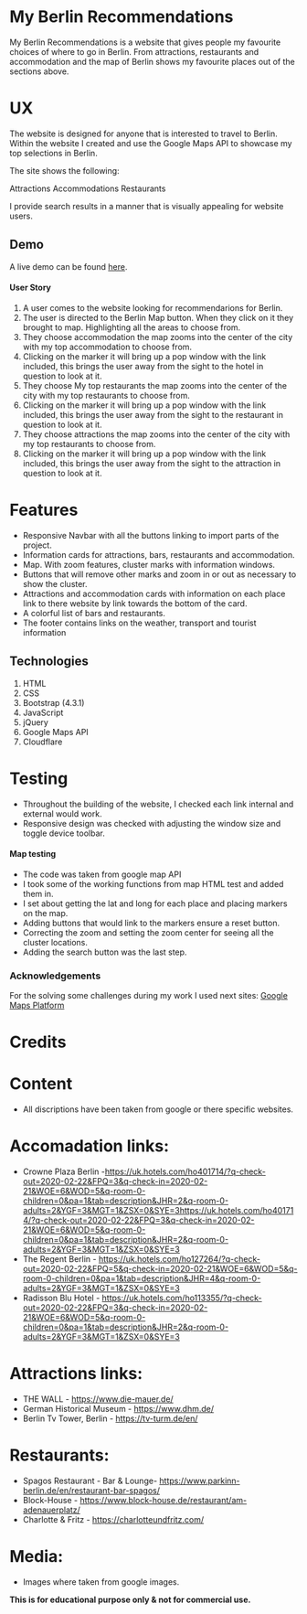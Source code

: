 # My Berlin Recommendations

My Berlin Recommendations is a website that gives people my favourite choices of where to go in Berlin. 
From attractions, restaurants and accommodation and the map of Berlin shows my favourite places out of the sections above. 

# UX

The website is designed for anyone that is interested to travel to Berlin. 
Within the website I created and use the Google Maps API 
to showcase my top selections in Berlin.

The site shows the following:

Attractions
Accommodations
Restaurants

I provide search results in a manner that is visually appealing for website users. 

## Demo

A live demo can be found [here](https://zombietiko.github.io/MyBerlinRecommendations.io/).

#### User Story

1. A user comes to the website looking for recommendarions for Berlin. 
2. The user is directed to the Berlin Map button. When they click on it they brought to map. Highlighting all the areas to choose from. 
3. They choose accommodation the map zooms into the center of the city with my top accommodation to choose from.
4. Clicking on the marker it will bring up a pop window with the link included, this brings the user away from the sight to the hotel in question to look at it.
5. They choose My top restaurants the map zooms into the center of the city with my top restaurants to choose from.
6. Clicking on the marker it will bring up a pop window with the link included, this brings the user away from the sight to the restaurant in question to look at it.
7. They choose attractions the map zooms into the center of the city with my top restaurants to choose from.
8. Clicking on the marker it will bring up a pop window with the link included, this brings the user away from the sight to the attraction in question to look at it.


# Features 

* Responsive Navbar with all the buttons linking to import parts of the project.  
* Information cards for attractions, bars, restaurants and accommodation.
* Map. With zoom features, cluster marks with information windows. 
* Buttons that will remove other marks and zoom in or out as necessary to show the cluster.
* Attractions and accommodation cards with information on each place link to there website by link towards the bottom of the card. 
* A colorful list of bars and restaurants.
* The footer contains links on the weather, transport and tourist information 

## Technologies
1. HTML
2. CSS
3. Bootstrap (4.3.1)
4. JavaScript
5. jQuery
6. Google Maps API
7. Cloudflare

# Testing

* Throughout the building of the website, I checked each link internal and external would work. 
* Responsive design was checked with adjusting the window size and toggle device toolbar. 

#### Map testing
* The code was taken from google map API 
* I took some of the working functions from map HTML test and added them in.
* I set about getting the lat and long for each place and placing markers on the map. 
* Adding buttons that would link to the markers ensure a reset button. 
* Correcting the zoom and setting the zoom center for seeing all the cluster locations.
* Adding the search button was the last step.
### Acknowledgements
For the solving some challenges during my work I used next sites: [Google Maps Platform](https://developers.google.com/maps/documentation/javascript/tutorial) 

# Credits

# Content
* All discriptions have been taken from google or there specific websites.

# Accomadation links:

* Crowne Plaza Berlin -https://uk.hotels.com/ho401714/?q-check-out=2020-02-22&FPQ=3&q-check-in=2020-02-21&WOE=6&WOD=5&q-room-0-children=0&pa=1&tab=description&JHR=2&q-room-0-adults=2&YGF=3&MGT=1&ZSX=0&SYE=3https://uk.hotels.com/ho401714/?q-check-out=2020-02-22&FPQ=3&q-check-in=2020-02-21&WOE=6&WOD=5&q-room-0-children=0&pa=1&tab=description&JHR=2&q-room-0-adults=2&YGF=3&MGT=1&ZSX=0&SYE=3
* The Regent Berlin - https://uk.hotels.com/ho127264/?q-check-out=2020-02-22&FPQ=5&q-check-in=2020-02-21&WOE=6&WOD=5&q-room-0-children=0&pa=1&tab=description&JHR=4&q-room-0-adults=2&YGF=3&MGT=1&ZSX=0&SYE=3
* Radisson Blu Hotel - https://uk.hotels.com/ho113355/?q-check-out=2020-02-22&FPQ=3&q-check-in=2020-02-21&WOE=6&WOD=5&q-room-0-children=0&pa=1&tab=description&JHR=2&q-room-0-adults=2&YGF=3&MGT=1&ZSX=0&SYE=3


# Attractions links:

* THE WALL - https://www.die-mauer.de/
* German Historical Museum - https://www.dhm.de/
* Berlin Tv Tower, Berlin - https://tv-turm.de/en/

# Restaurants:

* Spagos Restaurant - Bar & Lounge- https://www.parkinn-berlin.de/en/restaurant-bar-spagos/
* Block-House - https://www.block-house.de/restaurant/am-adenauerplatz/
* Charlotte & Fritz - https://charlotteundfritz.com/


# Media:

* Images where taken from google images.

**This is for educational purpose only & not for commercial use.**